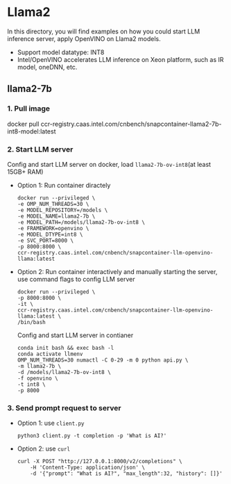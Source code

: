 # Llama2

In this directory, you will find examples on how you could start LLM inference server, apply OpenVINO on Llama2 models.
- Support model datatype: INT8
- Intel/OpenVINO accelerates LLM inference on Xeon platform, such as IR model, oneDNN, etc.

## llama2-7b

### 1. Pull image

docker pull ccr-registry.caas.intel.com/cnbench/snapcontainer-llama2-7b-int8-model:latest

### 2. Start LLM server

Config and start LLM server on docker, load `llama2-7b-ov-int8`(at least 15GB+ RAM)

- Option 1: Run container diractely

    ```shell
    docker run --privileged \
    -e OMP_NUM_THREADS=30 \
    -e MODEL_REPOSITORY=/models \
    -e MODEL_NAME=llama2-7b \
    -e MODEL_PATH=/models/llama2-7b-ov-int8 \
    -e FRAMEWORK=openvino \
    -e MODEL_DTYPE=int8 \
    -e SVC_PORT=8000 \
    -p 8000:8000 \
    ccr-registry.caas.intel.com/cnbench/snapcontainer-llm-openvino-llama:latest
    ```

- Option 2: Run container interactively and manually starting the server, use command flags to config LLM server

    ```shell
    docker run --privileged \
    -p 8000:8000 \
    -it \
    ccr-registry.caas.intel.com/cnbench/snapcontainer-llm-openvino-llama:latest \
    /bin/bash
    ```

    Config and start LLM server in contianer

    ```shell
    conda init bash && exec bash -l
    conda activate llmenv
    OMP_NUM_THREADS=30 numactl -C 0-29 -m 0 python api.py \
    -m llama2-7b \
    -d /models/llama2-7b-ov-int8 \
    -f openvino \
    -t int8 \
    -p 8000
    ```

### 3. Send prompt request to server

- Option 1: use `client.py`

    ```shell
    python3 client.py -t completion -p 'What is AI?'
    ```

- Option 2: use `curl`

    ```shell
    curl -X POST "http://127.0.0.1:8000/v2/completions" \
        -H 'Content-Type: application/json' \
        -d '{"prompt": "What is AI?", "max_length":32, "history": []}'
    ```
